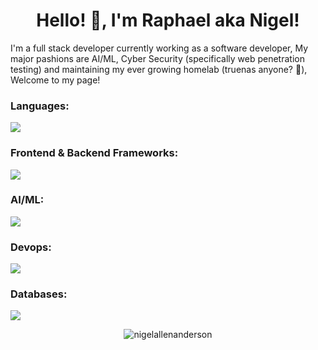 <h1 align="center">Hello! 👋, I'm Raphael aka Nigel!</h1>

I'm a full stack developer currently working as a software developer, My major pashions are AI/ML, Cyber Security (specifically web penetration testing) and maintaining my ever growing homelab (truenas anyone? 👀), Welcome to my page!
  
<h3 align="left">Languages:</h3>
<p align="left">
  <a href="https://skillicons.dev">
    <img src="https://skillicons.dev/icons?i=rust,html,css,py,js" />
  </a>
</p>

<h3 align="left">Frontend & Backend Frameworks:</h3>
<p align="left">
  <a href="https://skillicons.dev">
    <img src="https://skillicons.dev/icons?i=angular,yew,flask,django,wordpress,nodejs,nginx" />
  </a>
</p>

<h3 align="left">AI/ML:</h3>
<p align="left">
  <a href="https://skillicons.dev">
    <img src="https://skillicons.dev/icons?i=tensorflow,opencv,pytorch" />
  </a>
</p>

<h3 align="left">Devops:</h3>
<p align="left">
  <a href="https://skillicons.dev">
    <img src="https://skillicons.dev/icons?i=aws,azure,kubernetes,docker,gcp" />
  </a>
</p>

<h3 align="left">Databases:</h3>
<p align="left">
  <a href="https://skillicons.dev">
    <img src="https://skillicons.dev/icons?i=mongodb,mysql,redis,postgres" />
  </a>
</p>

<p align="center"><img src="https://github-readme-stats.vercel.app/api?username=nigelallenanderson&show_icons=true&locale=en" alt="nigelallenanderson" /></p>
